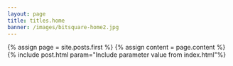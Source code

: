 ```yaml
---
layout: page
title: titles.home
banner: /images/bitsquare-home2.jpg
---
```


{% assign page = site.posts.first %}
{% assign content = page.content %}
{% include post.html param="Include parameter value from index.html"%}
